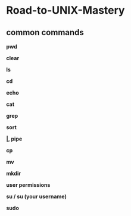 # Road-to-UNIX-Mastery

## common commands

__pwd__

__clear__

__ls__

__cd__

__echo__

__cat__

__grep__

__sort__

__|, pipe__

__cp__

__mv__

__mkdir__

__user permissions__

__su / su (your username)__ 

__sudo__